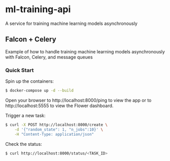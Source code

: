# ml-training-api
A service for training machine learning models asynchronously

## Falcon + Celery

Example of how to handle training machine learning models asynchronously with Falcon, Celery, and message queues

### Quick Start

Spin up the containers:

```sh
$ docker-compose up -d --build
```

Open your browser to http://localhost:8000/ping to view the app or to http://localhost:5555 to view the Flower dashboard.

Trigger a new task:

```sh
$ curl -X POST http://localhost:8000/create \
    -d '{"random_state": 1, "n_jobs":10}' \
    -H "Content-Type: application/json"
```

Check the status:

```sh
$ curl http://localhost:8000/status/<TASK_ID>
```

